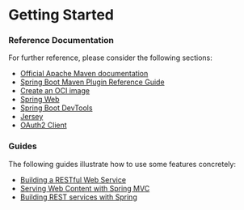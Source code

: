 # Getting Started

### Reference Documentation
For further reference, please consider the following sections:

* [Official Apache Maven documentation](https://maven.apache.org/guides/index.html)
* [Spring Boot Maven Plugin Reference Guide](https://docs.spring.io/spring-boot/docs/2.5.12/maven-plugin/reference/html/)
* [Create an OCI image](https://docs.spring.io/spring-boot/docs/2.5.12/maven-plugin/reference/html/#build-image)
* [Spring Web](https://docs.spring.io/spring-boot/docs/2.5.12/reference/htmlsingle/#boot-features-developing-web-applications)
* [Spring Boot DevTools](https://docs.spring.io/spring-boot/docs/2.5.12/reference/htmlsingle/#using-boot-devtools)
* [Jersey](https://docs.spring.io/spring-boot/docs/2.5.12/reference/htmlsingle/#boot-features-jersey)
* [OAuth2 Client](https://docs.spring.io/spring-boot/docs/2.5.12/reference/htmlsingle/#boot-features-security-oauth2-client)

### Guides
The following guides illustrate how to use some features concretely:

* [Building a RESTful Web Service](https://spring.io/guides/gs/rest-service/)
* [Serving Web Content with Spring MVC](https://spring.io/guides/gs/serving-web-content/)
* [Building REST services with Spring](https://spring.io/guides/tutorials/bookmarks/)

